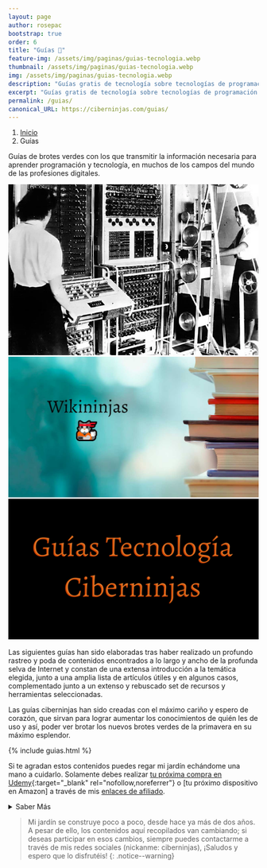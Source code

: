 ```yaml
---
layout: page
author: rosepac
bootstrap: true
order: 6
title: "Guías 📓"
feature-img: /assets/img/paginas/guias-tecnologia.webp
thumbnail: /assets/img/paginas/guias-tecnologia.webp
img: /assets/img/paginas/guias-tecnologia.webp
description: "Guías gratis de tecnología sobre tecnologías de programación de campos temáticos relacionados a las profesiones digitales."
excerpt: "Guías gratis de tecnología sobre tecnologías de programación de campos temáticos relacionados a las profesiones digitales."
permalink: /guias/
canonical_URL: https://ciberninjas.com/guias/
---
```


<div class="hidden-sm-down">
<nav aria-label="breadcrumb">
  <ol class="breadcrumb">
    <li class="breadcrumb-item"><a href="/">Inicio</a></li>
    <li class="breadcrumb-item active" aria-current="page">Guías</li>
  </ol>
</nav>
</div>
<script type="application/ld+json">
{
 "@context": "https://schema.org",
 "@type": "BreadcrumbList",
 "itemListElement":
 [
  {
   "@type": "ListItem",
   "position": 1,
   "item":
   {
    "@id": "https://ciberninjas.com/guias/",
    "name": "Guías gratis de Programación, Desarrollo y Tecnología"
    }
  }
 ]
}
</script>

Guías de brotes verdes con los que transmitir la información necesaria para aprender programación y tecnología, en muchos de los campos del mundo de las profesiones digitales.


<div class ="portfolio-grid">
<div class="portfolio-cell">
<a class="portfolio-link" data-keyboard="true" href="/cronograma/">
<div class="caption" title="🥇 ▷ Cronograma de la Historia de las Computadoras">
<div class="caption-content">
<i class="fa fa-search-plus fa-3x"></i>
</div>
</div>
<img alt="1944 - Primer Colossus operativo en Bletchley Park" class="" src="/assets/img/paginas-historia/colossus.webp">
</a>
</div>
<div class="portfolio-cell">
<a class="portfolio-link" data-keyboard="true" href="/wiki/">
<div class="caption" title="WikiNinjas: La Enciclopedia Informática Tecnológica Ciberninjas actualizada creada por Ciberninjas">
<div class="caption-content">
<i class="fa fa-search-plus fa-3x"></i>
</div>
</div>
<img alt="La Mejor Wikipedia de Tecnología en Español del Mundo" class="" src="/assets/img/paginas/wikininjas-test-1.jpg">
</a>
</div>
<div class="portfolio-cell">
<a class="portfolio-link" data-keyboard="true" href="/glosario/">
<div class="caption" title="🥇 ▷ Diccionario Tecnológico de los Ciberninjas">
<div class="caption-content">
<i class="fa fa-search-plus fa-3x"></i>
</div>
</div>
<img alt="Lista de palabras del Diccionario Tecnológico y sus definiciones" class="" src="/assets/img/paginas/guias-tecnologia.webp">
</a>
</div>
</div>

Las siguientes guías han sido elaboradas tras haber realizado un profundo rastreo y poda de contenidos encontrados a lo largo y ancho de la profunda selva de Internet y constan de una extensa introducción a la temática elegida, junto a una amplia lista de artículos útiles y en algunos casos, complementado junto a un extenso y rebuscado set de recursos y herramientas seleccionadas.

Las guías ciberninjas han sido creadas con el máximo cariño y espero de corazón, que sirvan para lograr aumentar los conocimientos de quién les de uso y así, poder ver brotar los nuevos brotes verdes de la primavera en su máximo esplendor.

{% include guias.html %}

Si te agradan estos contenidos puedes regar mi jardín echándome una mano a cuidarlo. Solamente debes realizar [tu próxima compra en Udemy](https://click.linksynergy.com/deeplink?id=W9Gem8jDoic&mid=39197&murl=https%3A%2F%2Fwww.udemy.com%2F){:target="_blank" rel="nofollow,noreferrer"} o [tu próximo dispositivo en Amazon] a través de mis <a href="/catalogo/" title="Enlaces a los Productos de la Tienda de Programación y Tecnología Ciberninjas">enlaces de afiliado</a>.

<details>
<summary>Saber Más</summary>
<br/>
<p>Estas publicaciones han conllevado horas y horas de intenso trabajo de investigación, lectura, práctica y redacción; y como no, tiempo, mucho tiempo de búsqueda y más de un dolor de cabeza.</p>
<p>Hasta el momento, las semillas sembradas están relacionadas con: como aprender a aprender, como aprender a programar, como aprender diseño web, como aprender sobre bases de datos, las profesiones digitales más demandadas, las herramientas y frameworks más demandadas dentro de las profesiones digitales, las habilidades requeridas dentro de todos los trabajos digitales, los frameworks de desarrollo web, como aprender Javascript, como poder aprender Python, como aprender inteligencia artificial, los mejores libros para aprender GO, como aprender NodeJS, como aprender Rust, como aprender sobre generadores de sitios estáticos (como por ejemplo Jekyll), como poder aprender todo sobre CMS (como por ejemplo: Wordpress o Drupal), como aprender Git, como aprender posicionamiento y el SEO, las mejores herramienas para los mejores webmaster, ayuda para aprender todo lo necesario sobre los rastreadores web y el fichero robots.txt, como aprender diseño gráfico, los mejores sistemas operativos de código abierto, instaladores múltiples (como Chocolatey y Ninite), herramientas de utilidad (como Hiren´s BootCD o la enciclopedia offline Kiwix).</p>
</details>

> Mi jardín se construye poco a poco, desde hace ya más de dos años. A pesar de ello, los contenidos aquí recopilados van cambiando; si deseas participar en esos cambios, siempre puedes contactarme a través de mis redes sociales (nickanme: ciberninjas), ¡Saludos y espero que lo disfrutéis!
{: .notice--warning}

<script type="application/ld+json">
{
  "@context": "https://schema.org",
  "@type": "FAQPage",
  "mainEntity": [{
    "@type": "Question",
    "name": "¿Qué son las guías de tecnología?",
    "acceptedAnswer": {
      "@type": "Answer",
      "text": "Las guías de tecnología, son artículos extensos, enfocados en explicarte el máximo contenido posible sobre una tecnología concreta."
    }
  },{
    "@type": "Question",
    "name": "¿Por qué Ciberninjas crea este tipo de guías tecnológicas?",
    "acceptedAnswer": {
      "@type": "Answer",
      "text": "Habiendo descubierta una alta falta de contenidos de calidad sobre programación y desarrollo, en 2018, se decide comenzar con este proyecto; que se ha ido extendiendo hacía la traducción de artículos de Wikipedia y mucho más."
    }
  }]
}
</script>